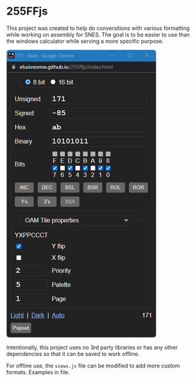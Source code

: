 # 255FFjs

This project was created to help do conversitions with various formatting while working on assembly for SNES. The goal is to be easier to use than the windows calculator while serving a more specific purpose.

![User Interface](img/ui.png)

Intentionally, this project uses no 3rd party libraries or has any other dependencies so that it can be saved to work offline.

For offline use, the `views.js` file can be modified to add more custom formats. Examples in file.